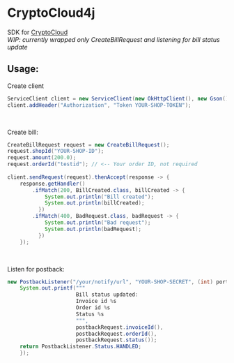 # CryptoCloud4j
SDK for [CryptoCloud](https://cryptocloud.plus/) <br>
_WIP: currently wrapped only CreateBillRequest and listening for bill status update_
<br>

## Usage:
Create client
```java
ServiceClient client = new ServiceClient(new OkHttpClient(), new Gson(), "https://api.cryptocloud.plus/");
client.addHeader("Authorization", "Token YOUR-SHOP-TOKEN");
```
<br>

Create bill:
```java 
CreateBillRequest request = new CreateBillRequest();
request.shopId("YOUR-SHOP-ID");
request.amount(200.0);
request.orderId("testid"); // <-- Your order ID, not required
    
client.sendRequest(request).thenAccept(response -> {
    response.getHandler()
        .ifMatch(200, BillCreated.class, billCreated -> {
            System.out.println("Bill created");
            System.out.println(billCreated);
          })
        .ifMatch(400, BadRequest.class, badRequest -> {
            System.out.println("Bad request");
            System.out.println(badRequest);
          })
    });
```
<br>

Listen for postback:
```java
new PostbackListener("/your/notify/url", "YOUR-SHOP-SECRET", (int) port, (postbackRequest, token) -> {
    System.out.printf("""
                      Bill status updated:
                      Invoice id %s
                      Order id %s
                      Status %s
                      """,
                      postbackRequest.invoiceId(),
                      postbackRequest.orderId(),
                      postbackRequest.status());
    return PostbackListener.Status.HANDLED;
    });
```
